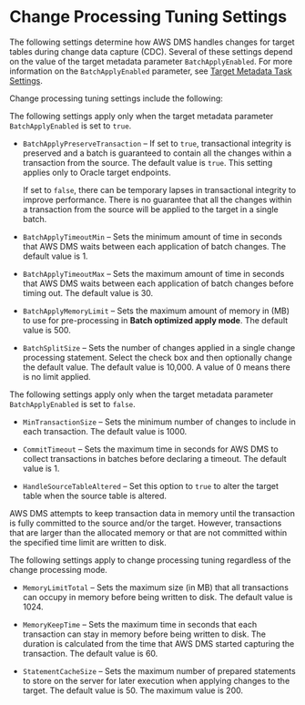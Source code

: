 # Change Processing Tuning Settings<a name="CHAP_Tasks.CustomizingTasks.TaskSettings.ChangeProcessingTuning"></a>

The following settings determine how AWS DMS handles changes for target tables during change data capture \(CDC\)\. Several of these settings depend on the value of the target metadata parameter `BatchApplyEnabled`\. For more information on the `BatchApplyEnabled` parameter, see [Target Metadata Task Settings](CHAP_Tasks.CustomizingTasks.TaskSettings.TargetMetadata.md)\.

Change processing tuning settings include the following:

The following settings apply only when the target metadata parameter `BatchApplyEnabled` is set to `true`\.

+ `BatchApplyPreserveTransaction` – If set to `true`, transactional integrity is preserved and a batch is guaranteed to contain all the changes within a transaction from the source\. The default value is `true`\. This setting applies only to Oracle target endpoints\.

  If set to `false`, there can be temporary lapses in transactional integrity to improve performance\. There is no guarantee that all the changes within a transaction from the source will be applied to the target in a single batch\. 

+ `BatchApplyTimeoutMin` – Sets the minimum amount of time in seconds that AWS DMS waits between each application of batch changes\. The default value is 1\.

+ `BatchApplyTimeoutMax` – Sets the maximum amount of time in seconds that AWS DMS waits between each application of batch changes before timing out\. The default value is 30\.

+ `BatchApplyMemoryLimit` – Sets the maximum amount of memory in \(MB\) to use for pre\-processing in **Batch optimized apply mode**\. The default value is 500\.

+ `BatchSplitSize` – Sets the number of changes applied in a single change processing statement\. Select the check box and then optionally change the default value\. The default value is 10,000\. A value of 0 means there is no limit applied\.

The following settings apply only when the target metadata parameter `BatchApplyEnabled` is set to `false`\.

+ `MinTransactionSize` – Sets the minimum number of changes to include in each transaction\. The default value is 1000\.

+ `CommitTimeout` – Sets the maximum time in seconds for AWS DMS to collect transactions in batches before declaring a timeout\. The default value is 1\.

+ `HandleSourceTableAltered` – Set this option to `true` to alter the target table when the source table is altered\.

AWS DMS attempts to keep transaction data in memory until the transaction is fully committed to the source and/or the target\. However, transactions that are larger than the allocated memory or that are not committed within the specified time limit are written to disk\.

The following settings apply to change processing tuning regardless of the change processing mode\.

+ `MemoryLimitTotal` – Sets the maximum size \(in MB\) that all transactions can occupy in memory before being written to disk\. The default value is 1024\.

+ `MemoryKeepTime` – Sets the maximum time in seconds that each transaction can stay in memory before being written to disk\. The duration is calculated from the time that AWS DMS started capturing the transaction\. The default value is 60\. 

+ `StatementCacheSize` – Sets the maximum number of prepared statements to store on the server for later execution when applying changes to the target\. The default value is 50\. The maximum value is 200\. 